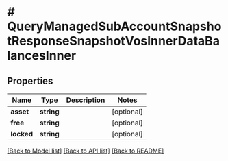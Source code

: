 # # QueryManagedSubAccountSnapshotResponseSnapshotVosInnerDataBalancesInner

## Properties

Name | Type | Description | Notes
------------ | ------------- | ------------- | -------------
**asset** | **string** |  | [optional]
**free** | **string** |  | [optional]
**locked** | **string** |  | [optional]

[[Back to Model list]](../../README.md#models) [[Back to API list]](../../README.md#endpoints) [[Back to README]](../../README.md)
